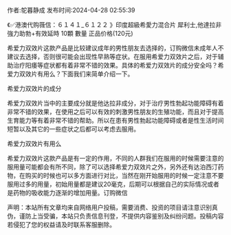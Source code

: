 <p>作者:鸵暮静成 发布时间:2024-04-28 02:55:39</p>
<p>《✅港澳代购薇信：６１４１_６１２２ 》印度超級希愛力混合片 犀利士,他達拉非 強力助勃+有效延時 10顆 數量 正品价格(120元) </p>
									<p>希爱力双效片这款产品是比较建议成年的男性朋友去选择的，订购微信未成年人不建议去选择，否则很可能会出现性早熟等症状。在服用希爱力双效片之后，对于辅助治疗阳痿等症状都有着非常不错的效果。具体的希爱力双效片的成分安全吗？希爱力双效片有用么？下面我们来简单介绍一下。</p><p></p><p></p><p>希爱力双效片的成分</p><p></p><p>希爱力双效片当中的主要成分就是他达拉非成分，对于治疗男性勃起功能障碍有着非常不错的效果，在使用之后可以有效的刺激男性朋友的生殖功能，而且对于提高生育能力等有着非常不错的帮助。所以在患有男性勃起功能障碍或者是性生活时间短暂以及其它的一些症状之后都可以考虑去服用。</p><p></p><p></p><p>希爱力双效片有用么</p><p></p><p>希爱力双效片这款产品是有一定的作用，不同的人群我们在服用的时候需要注意的服用量可能都会有所不同，除了可以选择希爱力双效片之外，另外还有达泊西汀药物，在购买的时候也可以多方面进行对比，当然在刚开始服用的时候一定注意不要服用过多的用量，初始用量都是建议20毫克，后期可以根据自己的实际情况或者是药物的吸收能力逐渐的增加用量。订购微信</p><p></p>				声明：本站所有文章均来自网络用户投稿，需要消费、投资的项目请注意识别真伪，谨防上当受骗，本站只负责信息刊登，不提供内容鉴别及纠纷问题。投稿内容若侵犯了您的权益请及时联系客服删除。				
